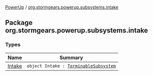 [PowerUp](../index.md) / [org.stormgears.powerup.subsystems.intake](./index.md)

## Package org.stormgears.powerup.subsystems.intake

### Types

| Name | Summary |
|---|---|
| [Intake](-intake/index.md) | `object Intake : `[`TerminableSubsystem`](../org.stormgears.utils.concurrency/-terminable-subsystem/index.md) |
